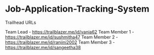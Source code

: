 # Job-Application-Tracking-System

Trailhead URLs

Team Lead - https://trailblazer.me/id/vania62
Team Member 1 - https://trailblazer.me/id/sushmitha47
Team Member 2 - https://trailblazer.me/id/ranjini2002
Team Member 3 - https://trailblazer.me/id/sangeetha38
